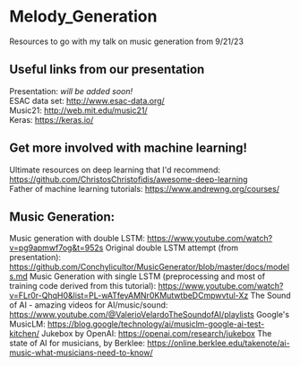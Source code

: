 # Melody_Generation
Resources to go with my talk on music generation from 9/21/23

## Useful links from our presentation  
Presentation: *will be added soon!*  
ESAC data set: http://www.esac-data.org/  
Music21: http://web.mit.edu/music21/  
Keras: https://keras.io/  

## Get more involved with machine learning!
Ultimate resources on deep learning that I'd recommend: https://github.com/ChristosChristofidis/awesome-deep-learning  
Father of machine learning tutorials: https://www.andrewng.org/courses/  


## Music Generation:
Music generation with double LSTM: https://www.youtube.com/watch?v=pg9apmwf7og&t=952s
Original double LSTM attempt (from presentation): https://github.com/Conchylicultor/MusicGenerator/blob/master/docs/models.md
Music Generation with single LSTM (preprocessing and most of training code derived from this tutorial): https://www.youtube.com/watch?v=FLr0r-QhqH0&list=PL-wATfeyAMNr0KMutwtbeDCmpwvtul-Xz
The Sound of AI - amazing videos for AI/music/sound: https://www.youtube.com/@ValerioVelardoTheSoundofAI/playlists
Google's MusicLM: https://blog.google/technology/ai/musiclm-google-ai-test-kitchen/
Jukebox by OpenAI: https://openai.com/research/jukebox
The state of AI for musicians, by Berklee: https://online.berklee.edu/takenote/ai-music-what-musicians-need-to-know/
